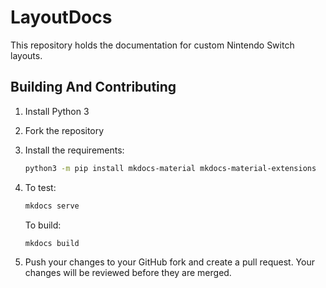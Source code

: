# LayoutDocs

This repository holds the documentation for custom Nintendo Switch layouts.

## Building And Contributing

1. Install Python 3
2. Fork the repository
3. Install the requirements:

    ```sh
    python3 -m pip install mkdocs-material mkdocs-material-extensions
    ```

4. To test:
    ```sh
    mkdocs serve
    ```
    To build:
    ```sh
    mkdocs build
    ```
5. Push your changes to your GitHub fork and create a pull request. Your changes will be reviewed before they are merged.
